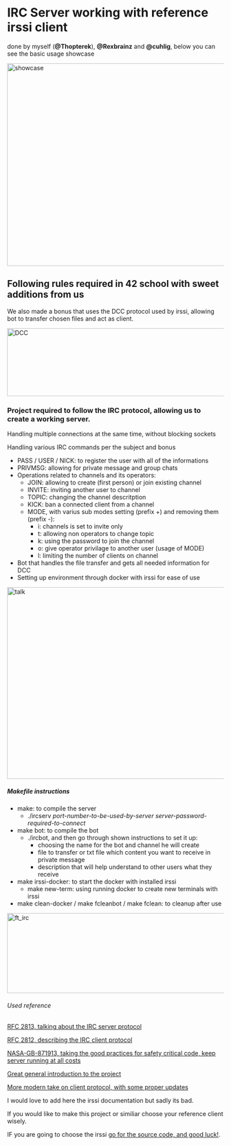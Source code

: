 <h1>IRC Server working with reference irssi client</h1>

done by myself (<strong>@Thopterek</strong>), <strong>@Rexbrainz</strong> and <strong>@cuhlig</strong>, below you can see the basic usage showcase

<img width="1709" height="471" alt="showcase" src="https://github.com/user-attachments/assets/34766e21-19d1-428e-93b8-2b99fb7d7bdb" />

<h2>Following rules required in 42 school with sweet additions from us</h2>

We also made a bonus that uses the DCC protocol used by irssi, allowing bot to transfer chosen files and act as client.

<img width="819" height="158" alt="DCC" src="https://github.com/user-attachments/assets/1972460a-8bba-42eb-a93e-cb8ff05da1c2" />

<h3>Project required to follow the IRC protocol, allowing us to create a working server.</h3>

Handling multiple connections at the same time, without blocking sockets

Handling various IRC commands per the subject and bonus
* PASS / USER / NICK: to register the user with all of the informations
* PRIVMSG: allowing for private message and group chats
* Operations related to channels and its operators:
  * JOIN: allowing to create (first person) or join existing channel
  * INVITE: inviting another user to channel
  * TOPIC: changing the channel descritption
  * KICK: ban a connected client from a channel
  * MODE, with varius sub modes setting (prefix +) and removing them (prefix -):
     * i: channels is set to invite only
     * t: allowing non operators to change topic
     * k: using the password to join the channel
     * o: give operator privilage to another user (usage of MODE)
     * l: limiting the number of clients on channel
* Bot that handles the file transfer and gets all needed information for DCC
* Setting up environment through docker with irssi for ease of use 

<img width="1500" height="446" alt="talk" src="https://github.com/user-attachments/assets/b92692ae-9fad-47eb-bf02-b1e4308e02e6" />

<h5>Makefile instructions</h5>

* make: to compile the server
  * ./ircserv <em>port-number-to-be-used-by-server</em> <em>server-password-required-to-connect</em>
* make bot: to compile the bot
  * ./ircbot, and then go through shown instructions to set it up:
      * choosing the name for the bot and channel he will create
      * file to transfer or txt file which content you want to receive in private message
      * description that will help understand to other users what they receive
* make irssi-docker: to start the docker with installed irssi
  * make new-term: using running docker to create new terminals with irssi
* make clean-docker / make fcleanbot / make fclean: to cleanup after use

<img width="672" height="186" alt="ft_irc" src="https://github.com/user-attachments/assets/3650840e-c5bf-4d04-ba4e-18a69cecba3f" />

<h6>Used reference</h6>

[RFC 2813, talking about the IRC server protocol](https://datatracker.ietf.org/doc/html/rfc2813)

[RFC 2812, describing the IRC client protocol](https://www.rfc-editor.org/rfc/rfc2812.html)

[NASA-GB-871913, taking the good practices for safety critical code, keep server running at all costs](https://standards.nasa.gov/sites/default/files/standards/NASA/Baseline/0/nasa-gb-871913.pdf)

[Great general introduction to the project](https://medium.com/@mohcin.ghalmi/irc-server-internet-relay-chat-bd08e4f469f8)

[More modern take on client protocol, with some proper updates](https://modern.ircdocs.horse/)

I would love to add here the irssi documentation but sadly its bad.

If you would like to make this project or similiar choose your reference client wisely.

IF you are going to choose the irssi [go for the source code, and good luck!](https://github.com/irssi/irssi).
